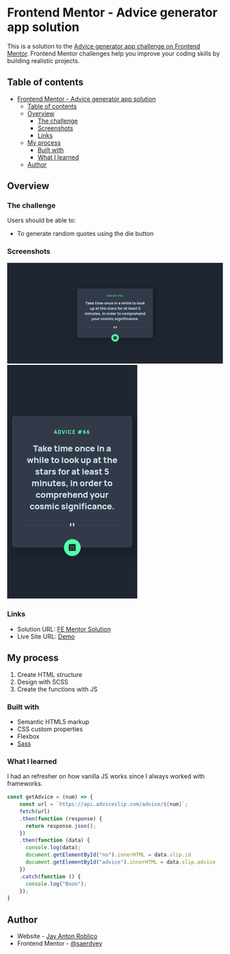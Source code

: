 # Frontend Mentor - Advice generator app solution

This is a solution to the [Advice generator app challenge on Frontend Mentor](https://www.frontendmentor.io/challenges/advice-generator-app-QdUG-13db). Frontend Mentor challenges help you improve your coding skills by building realistic projects.

## Table of contents

- [Frontend Mentor - Advice generator app solution](#frontend-mentor---advice-generator-app-solution)
  - [Table of contents](#table-of-contents)
  - [Overview](#overview)
    - [The challenge](#the-challenge)
    - [Screenshots](#screenshots)
    - [Links](#links)
  - [My process](#my-process)
    - [Built with](#built-with)
    - [What I learned](#what-i-learned)
  - [Author](#author)

## Overview

### The challenge

Users should be able to:

- To generate random quotes using the die button

### Screenshots

![](./screenshots/desktop-view.png)
![](./screenshots/mobile-view.png)

### Links

- Solution URL: [FE Mentor Solution](https://www.frontendmentor.io/solutions/advice-generator-using-api-ByISQZfmq)
- Live Site URL: [Demo](https://fluffy-druid-408ab8.netlify.app)

## My process

1. Create HTML structure
2. Design with SCSS
3. Create the functions with JS

### Built with

- Semantic HTML5 markup
- CSS custom properties
- Flexbox
- [Sass](https://sass-lang.com/)

### What I learned

I had an refresher on how vanilla JS works since I always worked with frameworks.

```js
const getAdvice = (num) => {
    const url = `https://api.adviceslip.com/advice/${num}`;
    fetch(url)
    .then(function (response) {
      return response.json();
    })
    .then(function (data) {
      console.log(data);
      document.getElementById("no").innerHTML = data.slip.id
      document.getElementById("advice").innerHTML = data.slip.advice
    })
    .catch(function () {
      console.log("Booo");
    });
}
```

## Author

- Website - [Jay Anton Roblico](https://jayantonroblico.tech/)
- Frontend Mentor - [@saerdyey](https://www.frontendmentor.io/profile/saerdyey)
